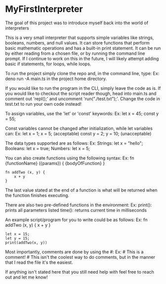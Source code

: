 <h1>MyFirstInterpreter</h1>
The goal of this project was to introduce myself back into the world of interpreters

This is a very small interpreter that supports simple variables like strings,
booleans, numbers, and null values. It can store functions that perform basic
mathematic operations and has a built-in print statement. It can be run by either
reading from a chosen file, or by running the command line prompt. If I continue
to work on this in the future, I will likely attempt adding basic if statements,
for loops, while loops.

To run the project simply clone the repo and, in the command line, type:
Ex:
    deno run -A main.ts
in the project home directory.

If you would like to run the program in the CLI, simply leave the code as is. If
you would like to checkout the script reader though, head into main.ts and
comment out 'repl();' and uncomment 'run("./test.txt");'. Change the code in
test.txt to run your own code instead!

To assign variables, use the 'let' or 'const' keywords:
Ex:
    let x = 45;
    const y = 55;

Const variables cannot be changed after initialization, while let variables can:
Ex:
    let x = 1;
    x = 5; (acceptable)
    const y = 2;
    y = 10; (unacceptable)

The data types supported are as follows:
Ex:
    Strings: let x = "hello";
    Booleans: let x = true;
    Numbers: let x = 5;

You can also create functions using the following syntax:
Ex:
    fn {functionName} ({params}) {
        {bodyOfFunction}
    }

    fn addTwo (x, y) {
        x + y
    }
The last value stated at the end of a function is what will be returned
when the function finishes executing.

There are also two pre-defined functions in the environment:
Ex:
    print(): prints all parameters listed
    time(): returns current time in milliseconds

An example script/program for you to write could be as follows:
Ex:
    fn addTwo (x, y) {
        x + y
    }

    let x = 15;
    let y = 15;
    print(addTwo(x, y))

Most importantly, comments are done by using the #:
Ex:
    # This is a comment! #
This isn't the coolest way to do comments, but in the manner
that I read the file it's the easiest.

If anything isn't stated here that you still need help with feel free to reach
out and let me know!